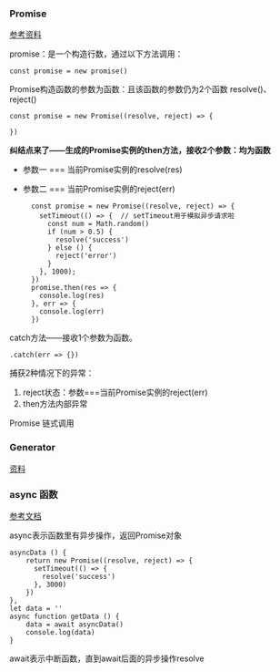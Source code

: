 ### Promise

[参考资料](https://segmentfault.com/a/1190000018769508)

promise：是一个构造行数，通过以下方法调用：

    const promise = new promise()
    
Promise构造函数的参数为函数：且该函数的参数仍为2个函数 resolve()、reject()

    const promise = new Promise((resolve, reject) => {
      
    })
    
**纠结点来了——生成的Promise实例的then方法，接收2个参数：均为函数**

* 参数一 === 当前Promise实例的resolve(res)
* 参数二 === 当前Promise实例的reject(err)

        const promise = new Promise((resolve, reject) => {
          setTimeout(() => {  // setTimeout用于模拟异步请求啦
            const num = Math.random()
            if (num > 0.5) {
              resolve('success')
            } else () {
              reject('error')
            }
          }, 1000);
        })
        promise.then(res => {
          console.log(res)
        }, err => {
          console.log(err)
        })
    
catch方法——接收1个参数为函数。

    .catch(err => {})

捕获2种情况下的异常：

1. reject状态：参数===当前Promise实例的reject(err)
2. then方法内部异常
    
Promise 链式调用




### Generator

[资料](https://segmentfault.com/a/1190000016707991)

### async 函数

[参考文档](http://es6.ruanyifeng.com/#docs/async)

async表示函数里有异步操作，返回Promise对象

    asyncData () {
        return new Promise((resolve, reject) => {
          setTimeout(() => {
            resolve('success')
          }, 3000)
        })
    },
    let data = ''
    async function getData () {
        data = await asyncData()
        console.log(data)
    }

await表示中断函数，直到await后面的异步操作resolve
